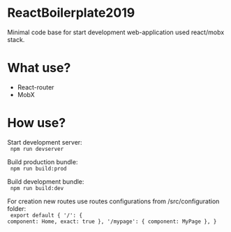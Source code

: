 # ReactBoilerplate2019
Minimal code base for start development web-application used react/mobx stack.

# What use?
<ul>
  <li>React-router</li>
  <li>MobX</li>
</ul>

# How use?

Start development server: <br/>
<code>
  npm run devserver
</code>

Build production bundle: <br/>
<code>
  npm run build:prod
</code>

Build development bundle: <br/>
<code>
  npm run build:dev
</code>

For creation new routes use routes configurations from /src/configuration folder: <br/>
<code>
  export default {
      '/': { component: Home, exact: true },
      '/mypage': { component: MyPage },
  }
</code>
